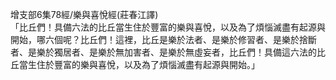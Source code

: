 增支部6集78經/樂與喜悅經(莊春江譯)  
「比丘們！具備六法的比丘當生住於豐富的樂與喜悅，以及為了煩惱滅盡有起源與開始，哪六個呢？比丘們！這裡，比丘是樂於法者、是樂於修習者、是樂於捨斷者、是樂於獨居者、是樂於無加害者、是樂於無虛妄者，比丘們！具備這六法的比丘當生住於豐富的樂與喜悅，以及為了煩惱滅盡有起源與開始。」  
  
  
